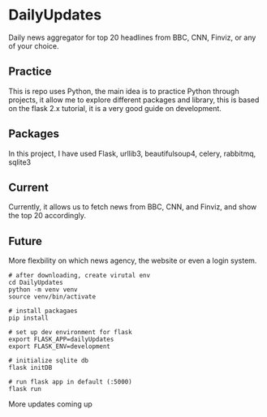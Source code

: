 # DailyUpdates
Daily news aggregator for top 20 headlines from BBC, CNN, Finviz, or any of your choice.

## Practice
This is repo uses Python, 
the main idea is to practice Python through projects, it allow me to explore different packages and library, 
this is based on the flask 2.x tutorial, it is a very good guide on development.

## Packages
In this project, I have used Flask, urllib3, beautifulsoup4, celery, rabbitmq, sqlite3

## Current
Currently, it allows us to fetch news from BBC, CNN, and Finviz, and show the top 20 accordingly.

## Future
More flexbility on which news agency, the website or even a login system.

```
# after downloading, create virutal env
cd DailyUpdates
python -m venv venv
source venv/bin/activate

# install packagaes
pip install

# set up dev environment for flask
export FLASK_APP=dailyUpdates
export FLASK_ENV=development

# initialize sqlite db
flask initDB

# run flask app in default (:5000)
flask run
```

More updates coming up
